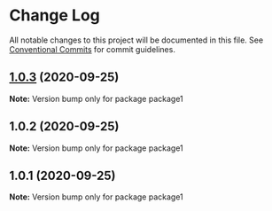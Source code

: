 # Change Log

All notable changes to this project will be documented in this file.
See [Conventional Commits](https://conventionalcommits.org) for commit guidelines.

## [1.0.3](https://github.com/RafaelloLoliop/monorepoGithubActions/compare/v1.0.2...v1.0.3) (2020-09-25)

**Note:** Version bump only for package package1





## 1.0.2 (2020-09-25)

**Note:** Version bump only for package package1





## 1.0.1 (2020-09-25)

**Note:** Version bump only for package package1
